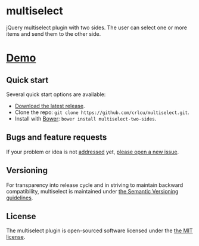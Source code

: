 multiselect
===========

jQuery multiselect plugin with two sides. The user can select one or more items and send them to the other side.

# [Demo](http://crlcu.github.com/multiselect/)

## Quick start

Several quick start options are available:

- [Download the latest release](https://github.com/crlcu/multiselect/archive/v1.0.4.zip).
- Clone the repo: `git clone https://github.com/crlcu/multiselect.git`.
- Install with [Bower](http://bower.io): `bower install multiselect-two-sides`.

## Bugs and feature requests

If your problem or idea is not [addressed](https://github.com/crlcu/multiselect/issues) yet, [please open a new issue](https://github.com/crlcu/multiselect/issues/new).

## Versioning

For transparency into release cycle and in striving to maintain backward compatibility, multiselect is maintained under [the Semantic Versioning guidelines](http://semver.org/).


## License

The multiselect plugin is open-sourced software licensed under the [the MIT license](https://github.com/crlcu/multiselect/blob/master/LICENSE).

